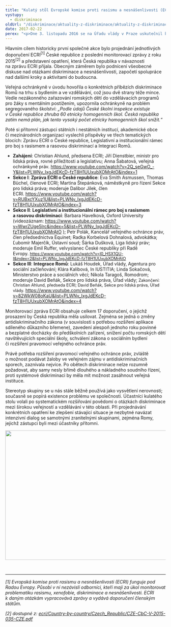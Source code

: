 ```yaml
---
title: "Kulatý stůl Evropské komise proti rasismu a nesnášenlivosti (ECRI)"
vystupy:
  - diskriminace
oldUrl: "/diskriminace/aktuality-z-diskriminace/aktuality-z-diskriminace-2017/kulaty-stul-evropske-komise-proti-rasismu-a-nesnasenlivosti-ecri/"
date: 2017-02-22
perex: "<p>Dne 3. listopadu 2016 se na Úřadu vlády v Praze uskutečnil kulatý stůl „Proti rasové diskriminaci a nesnášenlivosti v České republice“. Akci pořádala ECRI  ve spolupráci s ministrem pro lidská práva, rovné příležitosti a legislativu Jiřím Dienstbierem a veřejnou ochránkyní práv Annou Šabatovou.</p>"
---
```


<!-- imported from the old website -->

<p>Hlavním cílem historicky první společné akce bylo projednání jednotlivých doporučení ECRI<sup>[1]</sup> České republice z poslední monitorovací zprávy z roku 2015<sup>[2]</sup> a představení opatření, která Česká republika v návaznosti na zprávu ECRI přijala. Obecným záměrem bylo podnícení všeobecné diskuse nad otázkami diskriminace a nesnášenlivosti, započetí spolupráce nad dalšími kroky a aktivitami do budoucna.</p> <p>Veřejná ochránkyně v úvodu hovořila o konkrétních příbězích diskriminace Romů na trhu s bydlením a ve vzdělávání, což jsou dvě strany téže mince. Vedle nezákonného zařazování romských dětí do vzdělávacích programů pro žáky s mentálním postižením, upozornila ochránkyně na problém segregovaného školství: <i>„Podle údajů České školní inspekce existuje v České republice zhruba 60 etnicky homogenních škol. Česká republika zatím nemá plán, jak tento vysoký počet etnicky homogenních škol snížit.“ </i></p> <p>Poté si přítomní zástupci státních i nestátních institucí, akademické obce či mezinárodních organizací vyslechli příspěvky ve třech tematických blocích: Zprávu ECRI o České republice, Legislativní a institucionální rámec pro boj s rasismem a rasovou diskriminací a Integraci Romů.</p><ul><li><b>Zahájení</b>: Christian Ahlund, předsena ECRI; Jiří Dienstbier, ministr pro lidská práva, rovné příležitosti a legislativu; Anna Šabatová, veřejná ochránkyně práv. <a href="https://www.youtube.com/watch?v=2Q_seGwO_-Y&amp;list=PLWNv_IxgJdEKcD-fzT8H1UUxubXOMrAtO&amp;index=1" target="_blank">https://www.youtube.com/watch?v=2Q_seGwO_-Y&amp;list=PLWNv_IxgJdEKcD-fzT8H1UUxubXOMrAtO&amp;index=1</a></li><li><b>Sekce I</b>: <b>Zpráva ECRI o České republice</b>: Eva Smith Asmussen, Thomas Büchel, členové ECRI; Martina Štepánková, náměstkyně pro řízení Sekce pro lidská práva; moderuje Dalibor Jílek, člen ECRI. <a href="https://www.youtube.com/watch?v=RUBxcYXuz1U&amp;list=PLWNv_IxgJdEKcD-fzT8H1UUxubXOMrAtO&amp;index=3" target="_blank">https://www.youtube.com/watch?v=RUBxcYXuz1U&amp;list=PLWNv_IxgJdEKcD-fzT8H1UUxubXOMrAtO&amp;index=3</a></li><li><b>Sekce II</b>: <b>Legislativní a institucionální rámec pro boj s rasismem a rasovou diskriminací</b>: Barbara Havelková, Oxford University (videozáznam: <a href="https://www.youtube.com/watch?v=WwrZUge5lrc&amp;index=5&amp;list=PLWNv_IxgJdEKcD-fzT8H1UUxubXOMrAtO" target="_blank">https://www.youtube.com/watch?v=WwrZUge5lrc&amp;index=5&amp;list=PLWNv_IxgJdEKcD-fzT8H1UUxubXOMrAtO</a> ); Petr Polák, Kancelář veřejného ochránce práv, člen předsednictva Equinet; Radka Korbelová Dohnalová, advokátka; Ľubomír Majerčík, Ústavní soud; Šárka Dušková, Liga lidský práv; moderuje Emil Ruffer, velvyslanec České republiky při Radě Evropy. <a href="https://www.youtube.com/watch?v=I0_HSX1QU-I&amp;index=2&amp;list=PLWNv_IxgJdEKcD-fzT8H1UUxubXOMrAtO" style="background-color: initial; font-size: 12.8px;">https://www.youtube.com/watch?v=I0_HSX1QU-I&amp;index=2&amp;list=PLWNv_IxgJdEKcD-fzT8H1UUxubXOMrAtO</a></li><li><b>Sekce III</b>: <b>Integrace Romů</b>: Lukáš Houdek, Úřad vlády, Agentura pro sociální začleňování; Klára Kalibová, In IUSTITIA; Linda Sokačová, Ministerstvo práce a sociálních věcí; Nikola Taragoš, Romodrom; moderuje David Beňák, Sekce pro lidská práva, Úřad vlády; <a name="_GoBack" style="font-size: 12.8px;"></a><span style="font-size: 12.8px;">Zakončení: Christian Ahlund, předseda ECRI; David Beňák, Sekce pro lidská práva, Úřad vlády. </span><a href="https://www.youtube.com/watch?v=82WkW08oKaU&amp;list=PLWNv_IxgJdEKcD-fzT8H1UUxubXOMrAtO&amp;index=4" target="_blank">https://www.youtube.com/watch?v=82WkW08oKaU&amp;list=PLWNv_IxgJdEKcD-fzT8H1UUxubXOMrAtO&amp;index=4</a></li></ul> <p>Monitorovací zpráva ECRI obsahuje celkem 17 doporučení, o jejichž prosazení by Česká republika měla usilovat. Zejména se jedná o změny antidiskriminačního zákona (v souvislosti s potřebou rozšíření aplikace sdíleného důkazního břemene), zavedení alespoň jednoho roku povinné a bezplatné docházky do předškolních zařízení, snížení počtu romských dětí navštěvujících speciální školy, schválení zákona o sociálním bydlení či rozšíření pravomocí veřejného ochránce práv.</p> <p>Právě potřeba rozšíření pravomocí veřejného ochránce práv, zvláště o možnost podávat žaloby ve veřejném zájmu v antidiskriminačních sporech, zaznívala nejvíce. Po obětech diskriminace nelze rozumně požadovat, aby samy nesly břímě dlouhého a nákladného soudního řízení, proti systémové diskriminaci by měla mít možnost zasáhnout veřejná instituce. </p> <p>Stereotyp skupiny se u nás stále běžně <a name="_GoBack"></a>používá jako vysvětlení nerovnosti; současně se popírá existence problému ve společnosti. Účastníci kulatého stolu volali po systematickém rozšiřování povědomí o otázkách diskriminace mezi širokou veřejností a vzdělávání v této oblasti. Při projednávání konkrétních opatření ke zlepšení stávající situace je nezbytné navázat intenzivní dialog se samotnými zranitelnými skupinami, zejména Romy, jejichž zástupci byli mezi účastníky přítomni.</p><p><img src="/uploads-import/uploads/RTEmagicC_2016-dis-ECRI.jpg.jpg" width="634" height="405" alt="" /></p> <br /> <hr /> <p><i>[1] Evropská komise proti rasismu a nesnášenlivosti (ECRI) funguje pod Radou Evropy. Působí v ní nezávislí odborníci, kteří mají za úkol monitorovat problematiku rasismu, xenofobie, diskriminace a nesnášenlivosti. ECRI k daným otázkám vypracovává zprávy a vydává doporučení členským státům. </i></p><p><i>[2] dostupné z: <a href="https://www.coe.int/t/dghl/monitoring/ecri/Country-by-country/Czech_Republic/CZE-CbC-V-2015-035-CZE.pdf" target="_blank">ecri/Country-by-country/Czech_Republic/CZE-CbC-V-2015-035-CZE.pdf</a></i> </p>
